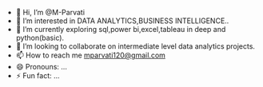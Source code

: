 - 👋 Hi, I’m @M-Parvati
- 👀 I’m interested in DATA ANALYTICS,BUSINESS INTELLIGENCE..
- 🌱 I’m currently exploring sql,power bi,excel,tableau in deep and python(basic).
- 💞️ I’m looking to collaborate on intermediate level data analytics projects. 
- 📫 How to reach me mparvati120@gmail.com
- 😄 Pronouns: ...
- ⚡ Fun fact: ...

<!---
M-Parvati/M-Parvati is a ✨ special ✨ repository because its `README.md` (this file) appears on your GitHub profile.
You can click the Preview link to take a look at your changes.
--->
